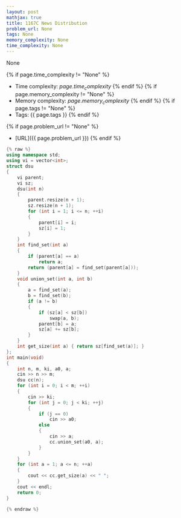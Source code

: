 ```yaml
---
layout: post
mathjax: true
title: 1167C News Distribution
problem_url: None
tags: None
memory_complexity: None
time_complexity: None
---
```


None


{% if page.time_complexity != "None" %}
- Time complexity: ${{ page.time_complexity }}$
{% endif %}
{% if page.memory_complexity != "None" %}
- Memory complexity: ${{ page.memory_complexity }}$
{% endif %}
{% if page.tags != "None" %}
- Tags: {{ page.tags }}
{% endif %}

{% if page.problem_url != "None" %}
- [URL]({{ page.problem_url }})
{% endif %}

```cpp
{% raw %}
using namespace std;
using vi = vector<int>;
struct dsu
{
    vi parent;
    vi sz;
    dsu(int n)
    {
        parent.resize(n + 1);
        sz.resize(n + 1);
        for (int i = 1; i <= n; ++i)
        {
            parent[i] = i;
            sz[i] = 1;
        }
    }
    int find_set(int a)
    {
        if (parent[a] == a)
            return a;
        return (parent[a] = find_set(parent[a]));
    }
    void union_set(int a, int b)
    {
        a = find_set(a);
        b = find_set(b);
        if (a != b)
        {
            if (sz[a] < sz[b])
                swap(a, b);
            parent[b] = a;
            sz[a] += sz[b];
        }
    }
    int get_size(int a) { return sz[find_set(a)]; }
};
int main(void)
{
    int n, m, ki, a0, a;
    cin >> n >> m;
    dsu cc(n);
    for (int i = 0; i < m; ++i)
    {
        cin >> ki;
        for (int j = 0; j < ki; ++j)
        {
            if (j == 0)
                cin >> a0;
            else
            {
                cin >> a;
                cc.union_set(a0, a);
            }
        }
    }
    for (int a = 1; a <= n; ++a)
    {
        cout << cc.get_size(a) << " ";
    }
    cout << endl;
    return 0;
}

{% endraw %}
```